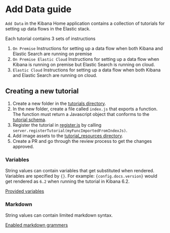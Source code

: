 # Add Data guide
`Add Data` in the Kibana Home application contains a collection of tutorials for setting up data flows in the Elastic stack.

Each tutorial contains 3 sets of instructions
1. `On Premise` Instructions for setting up a data flow when both Kibana and Elastic Search are running on premise
2. `On Premise Elastic Cloud` Instructions for setting up a data flow when Kibana is running on premise but
Elastic Search is running on cloud.
3. `Elastic Cloud` Instructions for setting up a data flow when both Kibana and Elastic Search are running on cloud.

## Creating a new tutorial
1. Create a new folder in the [tutorials directory](https://github.com/elastic/kibana/tree/master/src/core_plugins/kibana/server/tutorials).
2. In the new folder, create a file called `index.js` that exports a function.
The function must return a Javascript object that conforms to the [tutorial schema](https://github.com/elastic/kibana/blob/master/src/core_plugins/kibana/common/tutorials/tutorial_schema.js).
3. Register the tutorial in [register.js](https://github.com/elastic/kibana/blob/master/src/core_plugins/kibana/server/tutorials/register.js) by calling `server.registerTutorial(myFuncImportedFromIndexJs)`.
4. Add image assets to the [tutorial_resources directory](https://github.com/elastic/kibana/tree/master/src/core_plugins/kibana/public/home/tutorial_resources).
5. Create a PR and go through the review process to get the changes approved.

### Variables
String values can contain variables that get substituted when rendered. Variables are specified by `{}`.
For example: `{config.docs.version}` would get rendered as `6.2` when running the tutorial in Kibana 6.2.

[Provided variables](https://github.com/elastic/kibana/blob/master/src/core_plugins/kibana/public/home/components/tutorial/replace_template_strings.js#L23)

### Markdown
String values can contain limited markdown syntax.

[Enabled markdown grammers](https://github.com/elastic/kibana/blob/master/src/core_plugins/kibana/public/home/components/tutorial/content.js#L8)
